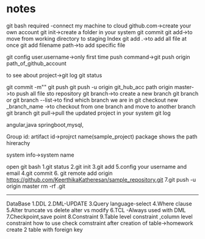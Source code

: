 # notes

git bash required -connect my machine to cloud
github.com->create your own account
git init->create a folder in your system
git commit
git add->to move from working directory to staging Index
git add .->to add all file at once
git add filename path->to add specific file

git config user.username->only first time
push command->git push origin path_of_github_account

to see about project->git log
git status

git commit -m"<Message>"
git push
git push -u origin git_hub_acc path origin master->to push all file sto repository
git branch<branch-name>->to create a new branch
git branch or git branch --list->to find which branch we are in 
git checkout new _branch_name ->to checkout from one branch and move to another branch
git branch <name-of-branch-to-merge-in>
git pull->pull the updated project in your system
git log

angular,java springboot,mysql,


Group id:
artifact id->projrct name(sample_project)
package shows the path hirerachy


system info->system name

open git bash
1.git status
2.git init
3.git add
5.config your username and email
4.git commit
6. git remote add origin https://github.com/KeerthikaKatheresan/sample_repository.git
7.git push -u origin master
rm -rf .git


----------------------------------------------------------------------------------------------------------------------------------------------------------------------------------------------------------------------------------------------
DataBase
1.DDL
2.DML-UPDATE 
3.Query language-select
4.Where clause
5.Alter 
truncate vs delete
alter vs modify
6.TCL -Always used with DML 
7.Checkpoint,save point
8.Constraint
9.Table level constraint ,column level constraint
how to use check comstraint after creation of table->homework
create 2 table with foreign key
